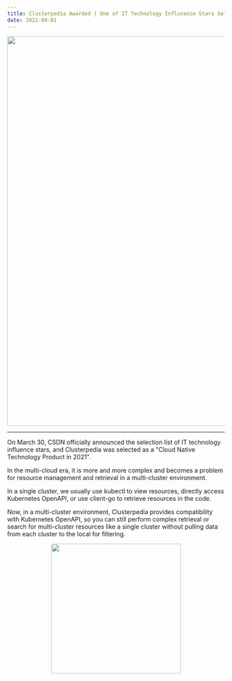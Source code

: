 ```yaml
---
title: Clusterpedia Awarded | One of IT Technology Influcence Stars Selected by CSDN
date: 2022-04-01
---
```

<div align="center"><img src="http://blog.daocloud.io/wp-content/uploads/d807bc86a68e6e3bd67c041e86e611e0.jpg" style="width:900px;" /></div>

---

<!--
3 月 30 日，CSDN 正式公布 IT 技术影响力之星评选结果，Clusterpedia 入选「2021 年度云原生技术产品」。
-->
On March 30, CSDN officially announced the selection list of IT technology influence stars, and Clusterpedia was selected as a "Cloud Native Technology Product in 2021".

<!--
在多云时代，多集群内部资源管理和检索越来越复杂，成为多云管理的一大难题。
-->
In the multi-cloud era, it is more and more complex and becomes a problem for resource management and retrieval in a multi-cluster environment.

<!--
在单集群中，我们通常使用 kubectl 来查看资源，或者直接访问 Kubernetes 的 OpenAPI，在代码中也可以借助 client-go 来对资源进行检索。
-->
In a single cluster, we usually use kubectl to view resources, directly access Kubernetes OpenAPI, or use client-go to retrieve resources in the code.

<!--
而在多集群环境下，Clusterpedia 通过兼容 Kubernetes OpenAPI ，用户可以依然使用单集群的方式，来对多集群资源进行复杂检索，无需从每个集群中拉取数据到本地进行过滤。
-->
Now, in a multi-cluster environment, Clusterpedia provides compatibility with Kubernetes OpenAPI, so you can still perform complex retrieval or search for multi-cluster resources like a single cluster without pulling data from each cluster to the local for filtering.

<div align="center"><img src="https://p3.toutiaoimg.com/origin/tos-cn-i-qvj2lq49k0/ad3f106d991a45acbbdfe067425def26"  style="width:300px;" /></div>
